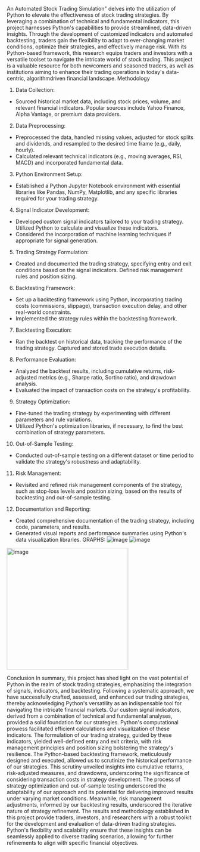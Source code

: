 An Automated Stock Trading Simulation" delves into the utilization of Python to elevate the
effectiveness of stock trading strategies. By leveraging a combination of technical and
fundamental indicators, this project harnesses Python's capabilities to provide streamlined,
data-driven insights. Through the development of customized indicators and automated
backtesting, traders gain the flexibility to adapt to ever-changing market conditions, optimize
their strategies, and effectively manage risk. With its Python-based framework, this research
equips traders and investors with a versatile toolset to navigate the intricate world of stock
trading. This project is a valuable resource for both newcomers and seasoned traders, as well
as institutions aiming to enhance their trading operations in today's data-centric, algorithmdriven
financial landscape.
Methodology
1. Data Collection:
- Sourced historical market data, including stock prices, volume, and relevant financial
indicators. Popular sources include Yahoo Finance, Alpha Vantage, or premium data
providers.
2. Data Preprocessing:
- Preprocessed the data, handled missing values, adjusted for stock splits and dividends, and
resampled to the desired time frame (e.g., daily, hourly).
- Calculated relevant technical indicators (e.g., moving averages, RSI, MACD) and
incorporated fundamental data.
3. Python Environment Setup:
- Established a Python Jupyter Notebook environment with essential libraries like Pandas,
NumPy, Matplotlib, and any specific libraries required for your trading strategy.
4. Signal Indicator Development:
- Developed custom signal indicators tailored to your trading strategy. Utilized Python to
calculate and visualize these indicators.
- Considered the incorporation of machine learning techniques if appropriate for signal
generation.
5. Trading Strategy Formulation:
- Created and documented the trading strategy, specifying entry and exit conditions based
on the signal indicators. Defined risk management rules and position sizing.
6. Backtesting Framework:
- Set up a backtesting framework using Python, incorporating trading costs (commissions,
slippage), transaction execution delay, and other real-world constraints.
- Implemented the strategy rules within the backtesting framework.
7. Backtesting Execution:
- Ran the backtest on historical data, tracking the performance of the trading strategy.
Captured and stored trade execution details.
8. Performance Evaluation:
- Analyzed the backtest results, including cumulative returns, risk-adjusted metrics (e.g.,
Sharpe ratio, Sortino ratio), and drawdown analysis.
- Evaluated the impact of transaction costs on the strategy's profitability.
9. Strategy Optimization:
- Fine-tuned the trading strategy by experimenting with different parameters and rule
variations.
- Utilized Python's optimization libraries, if necessary, to find the best combination of
strategy parameters.
10. Out-of-Sample Testing:
- Conducted out-of-sample testing on a different dataset or time period to validate the
strategy's robustness and adaptability.
11. Risk Management:
- Revisited and refined risk management components of the strategy, such as stop-loss
levels and position sizing, based on the results of backtesting and out-of-sample testing.
12. Documentation and Reporting:
- Created comprehensive documentation of the trading strategy, including code,
parameters, and results.
- Generated visual reports and performance summaries using Python's data visualization
libraries.
GRAPHS:
![image](https://github.com/user-attachments/assets/4cdd67b6-f22d-499d-9d71-69c7be9a863a)
![image](https://github.com/user-attachments/assets/1a2e542b-87ed-41ff-8f7b-d62e2d853e5c)

<img width="326" alt="image" src="https://github.com/user-attachments/assets/734e3bdc-7b57-43f7-9a92-45b8be5a56bf">

Conclusion
In summary, this project has shed light on the vast potential of Python in the realm of stock
trading strategies, emphasizing the integration of signals, indicators, and backtesting.
Following a systematic approach, we have successfully crafted, assessed, and enhanced our
trading strategies, thereby acknowledging Python's versatility as an indispensable tool for
navigating the intricate financial markets.
Our custom signal indicators, derived from a combination of technical and fundamental
analyses, provided a solid foundation for our strategies. Python's computational prowess
facilitated efficient calculations and visualization of these indicators. The formulation of our
trading strategy, guided by these indicators, yielded well-defined entry and exit criteria, with
risk management principles and position sizing bolstering the strategy's resilience.
The Python-based backtesting framework, meticulously designed and executed, allowed us to
scrutinize the historical performance of our strategies. This scrutiny unveiled insights into
cumulative returns, risk-adjusted measures, and drawdowns, underscoring the significance of
considering transaction costs in strategy development.
The process of strategy optimization and out-of-sample testing underscored the adaptability
of our approach and its potential for delivering improved results under varying market
conditions. Meanwhile, risk management adjustments, informed by our backtesting results,
underscored the iterative nature of strategy refinement.
The results and methodology established in this project provide traders, investors, and
researchers with a robust toolkit for the development and evaluation of data-driven trading
strategies. Python's flexibility and scalability ensure that these insights can be seamlessly
applied to diverse trading scenarios, allowing for further refinements to align with specific
financial objectives.

